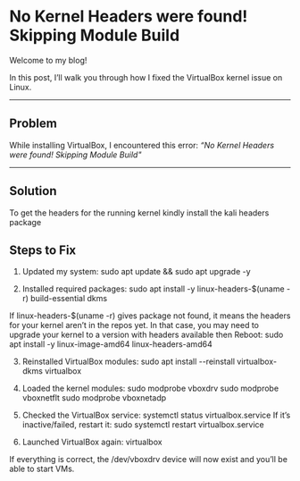 # No Kernel Headers were found! Skipping Module Build

Welcome to my blog!

In this post, I’ll walk you through how I fixed the VirtualBox kernel issue on Linux.

---

## Problem
While installing VirtualBox, I encountered this error:
*“No Kernel Headers were found! Skipping Module Build"*

---

## Solution
To get the headers for the running kernel kindly install the kali headers package


## Steps to Fix
1. Updated my system:
sudo apt update && sudo apt upgrade -y

2. Installed required packages:
sudo apt install -y linux-headers-$(uname -r) build-essential dkms

If linux-headers-$(uname -r) gives package not found, it means the headers for your kernel aren’t in the repos yet. 
In that case, you may need to upgrade your kernel to a version with headers available then Reboot:
sudo apt install -y linux-image-amd64 linux-headers-amd64

3. Reinstalled VirtualBox modules:
sudo apt install --reinstall virtualbox-dkms virtualbox

4. Loaded the kernel modules:
sudo modprobe vboxdrv
sudo modprobe vboxnetflt
sudo modprobe vboxnetadp

5. Checked the VirtualBox service:
systemctl status virtualbox.service
If it’s inactive/failed, restart it:
sudo systemctl restart virtualbox.service
6. Launched VirtualBox again:
virtualbox

If everything is correct, the /dev/vboxdrv device will now exist and you’ll be able to start VMs.
